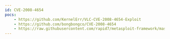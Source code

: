 ```yaml
---
id: CVE-2008-4654
pocs:
    - https://github.com/KernelErr/VLC-CVE-2008-4654-Exploit
    - https://github.com/bongbongco/CVE-2008-4654
    - https://raw.githubusercontent.com/rapid7/metasploit-framework/master/modules/exploits/windows/fileformat/videolan_tivo.rb
---
```

